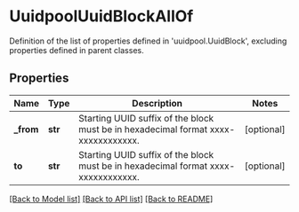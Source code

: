 # UuidpoolUuidBlockAllOf

Definition of the list of properties defined in 'uuidpool.UuidBlock', excluding properties defined in parent classes.
## Properties
Name | Type | Description | Notes
------------ | ------------- | ------------- | -------------
**_from** | **str** | Starting UUID suffix of the block must be in hexadecimal format xxxx-xxxxxxxxxxxx. | [optional] 
**to** | **str** | Starting UUID suffix of the block must be in hexadecimal format xxxx-xxxxxxxxxxxx. | [optional] 

[[Back to Model list]](../README.md#documentation-for-models) [[Back to API list]](../README.md#documentation-for-api-endpoints) [[Back to README]](../README.md)


